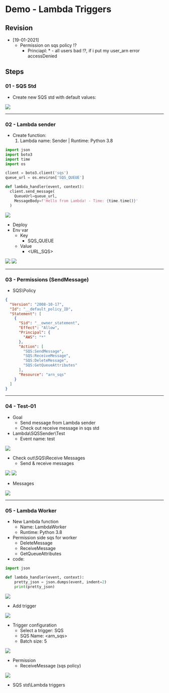 # Demo - Lambda Triggers

## Revision
* [19-01-2021]
  * Permission on sqs policy !?
    * Princiapl: * - all users bad !?, if i put my user_arn error accessDenied

## Steps
### 01 - SQS Std
* Create new SQS std with default values:

[<img src="https://i.imgur.com/lcwTdta.png">](https://i.imgur.com/lcwTdta.png)

----

### 02 - Lambda sender
* Create function:
  1) Lambda name: Sender | Runtime: Python 3.8
````py
import json
import boto3
import time
import os

client = boto3.client('sqs')
queue_url = os.environ['SQS_QUEUE']

def lambda_handler(event, context):
  client.send_message(
    QueueUrl=queue_url,
    MessageBody=f'Hello from Lambda! - Time: {time.time()}'
  )
````
[<img src="https://i.imgur.com/ABmBUte.png">](https://i.imgur.com/ABmBUte.png)
* Deploy
* Env var
  * Key
    * SQS_QUEUE
  * Value
    * <URL_SQS>
    
[<img src="https://i.imgur.com/lKgj3dG.png">](https://i.imgur.com/lKgj3dG.png)
[<img src="https://i.imgur.com/Mcnru2Z.png">](https://i.imgur.com/Mcnru2Z.png)


---

### 03 - Permissions (SendMessage)
* SQS\Policy
````json
{
  "Version": "2008-10-17",
  "Id": "__default_policy_ID",
  "Statement": [
    {
      "Sid": "__owner_statement",
      "Effect": "Allow",
      "Principal": {
        "AWS": "*"
      },
      "Action": [
        "SQS:SendMessage",
        "SQS:ReceiveMessage",
        "SQS:DeleteMessage",
        "SQS:GetQueueAttributes"
      ],
      "Resource": "arn_sqs"
    }
  ]
}
````

---

### 04 - Test-01
* Goal
  * Send message from Lambda sender
  * Check out receive message in sqs std
* Lambda\SQSSender\Test
  * Event name: test

[<img src="https://i.imgur.com/14MvSfB.png">](https://i.imgur.com/14MvSfB.png)

* Check out\SQS\Receive Messages
  * Send & receive messages

[<img src="https://i.imgur.com/V32A6Wt.png">](https://i.imgur.com/V32A6Wt.png)
[<img src="https://i.imgur.com/ifrKguK.png">](https://i.imgur.com/ifrKguK.png)

* Messages

[<img src="https://i.imgur.com/mSVH7yn.png">](https://i.imgur.com/mSVH7yn.png)

---

### 05 - Lambda Worker
* New Lambda function
  * Name: LambdaWorker
  * Runtime: Python 3.8
* Permission side sqs for worker
  * DeleteMessage
  * ReceiveMessage
  * GetQueueAttributes
* code:
````python
import json

def lambda_handler(event, context):
    pretty_json = json.dumps(event, indent=2)
    print(pretty_json)
````
[<img src="https://i.imgur.com/eeNCZc6.png">](https://i.imgur.com/eeNCZc6.png) 
* Add trigger

[<img src="https://i.imgur.com/o5fRGLp.png">](https://i.imgur.com/o5fRGLp.png)

* Trigger configuration
  * Select a trigger: SQS
  * SQS Name: <arn_sqs>
  * Batch size: 5
 
  
[<img src="https://i.imgur.com/6TZRONK.png">](https://i.imgur.com/6TZRONK.png)

* Permission
  * ReceiveMessage (sqs policy)

[<img src="https://i.imgur.com/fsZllye.png">](https://i.imgur.com/fsZllye.png)

* SQS std\Lambda triggers

